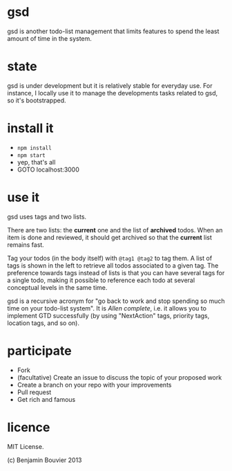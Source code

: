 gsd
===

gsd is another todo-list management that limits features to spend the least amount of time in the system.

state
===

gsd is under development but it is relatively stable for everyday use. For instance, I locally use it to manage the developments tasks related to gsd, so it's bootstrapped.

install it
===

- ```npm install```
- ```npm start```
- yep, that's all
- GOTO localhost:3000

use it
===

gsd uses tags and two lists.

There are two lists: the **current** one and the list of **archived** todos. When an item is done and reviewed, it should get archived
so that the **current** list remains fast.

Tag your todos (in the body itself) with ```@tag1 @tag2``` to tag them. A list of tags is shown in the left to retrieve all
todos associated to a given tag. The preference towards tags instead of lists is that you can have several tags for a
single todo, making it possible to reference each todo at several conceptual levels in the same time.

gsd is a recursive acronym for "go back to work and stop spending so much time on your todo-list system". It is
*Allen complete*, i.e. it allows you to implement GTD successfully (by using "NextAction" tags, priority tags, location
tags, and so on).

participate
===

- Fork
- (facultative) Create an issue to discuss the topic of your proposed work
- Create a branch on your repo with your improvements
- Pull request
- Get rich and famous

licence
===

MIT License.

(c) Benjamin Bouvier 2013
